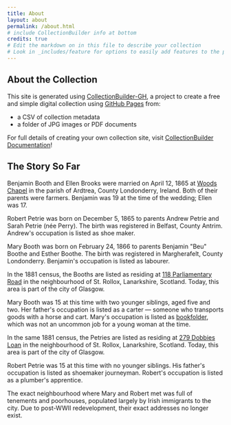 ```yaml
---
title: About
layout: about
permalink: /about.html
# include CollectionBuilder info at bottom
credits: true
# Edit the markdown on in this file to describe your collection
# Look in _includes/feature for options to easily add features to the page
---
```

## About the Collection

This site is generated using [CollectionBuilder-GH](https://collectionbuilding.github.io/gh/), a project to create a free and simple digital collection using [GitHub Pages](https://pages.github.com/) from: 

- a CSV of collection metadata
- a folder of JPG images or PDF documents 

For full details of creating your own collection site, visit [CollectionBuilder Documentation](https://collectionbuilder.github.io/cb-docs/)!
## The Story So Far
Benjamin Booth and Ellen Brooks were married on April 12, 1865 at [Woods Chapel](http://www.woodschapel.armagh.anglican.org/en/home) in the parish of Ardtrea, County Londonderry, Ireland. Both of their parents were farmers. Benjamin was 19 at the time of the wedding; Ellen was 17.

Robert Petrie was born on December 5, 1865 to parents Andrew Petrie and Sarah Petrie (née Perry). The birth was registered in Belfast, County Antrim. Andrew's occupation is listed as shoe maker.

Mary Booth was born on February 24, 1866 to parents Benjamin "Beu" Boothe and Esther Boothe. The birth was registered in Margherafelt, County Londonderry. Benjamin's occupation is listed as labourer.

In the 1881 census, the Booths are listed as residing at [118 Parliamentary Road](https://maps.nls.uk/view/216810685#zoom=4.8&lat=1249&lon=2735&layers=BT) in the neighbourhood of St. Rollox, Lanarkshire, Scotland. Today, this area is part of the city of Glasgow.

Mary Booth was 15 at this time with two younger siblings, aged five and two. Her father's occupation is listed as a carter — someone who transports goods with a horse and cart. Mary's occupation is listed as [bookfolder](https://blog.library.si.edu/blog/2014/10/16/nineteenth-century-book-folders/), which was not an uncommon job for a young woman at the time.

In the same 1881 census, the Petries are listed as residing at [279 Dobbies Loan](https://maps.nls.uk/view/216810685#zoom=4.8&lat=1249&lon=2735&layers=BT) in the neighbourhood of St. Rollox, Lanarkshire, Scotland. Today, this area is part of the city of Glasgow.

Robert Petrie was 15 at this time with no younger siblings. His father's occupation is listed as shoemaker journeyman. Robert's occupation is listed as a plumber's apprentice.

The exact neighbourhood where Mary and Robert met was full of tenements and poorhouses, populated largely by Irish immigrants to the city. Due to post-WWII redevelopment, their exact addresses no longer exist.
